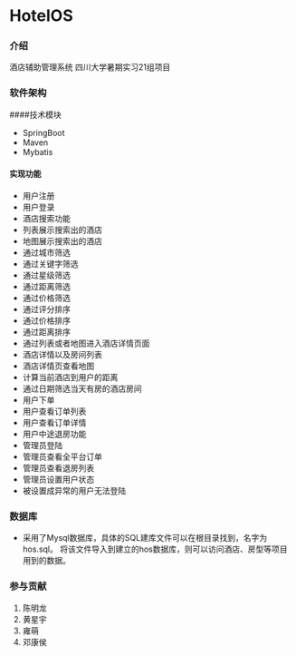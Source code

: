 # HotelOS

### 介绍
酒店辅助管理系统
四川大学暑期实习21组项目

### 软件架构
####技术模块
 - SpringBoot
 - Maven
 - Mybatis

#### 实现功能

 - 用户注册
 - 用户登录
 - 酒店搜索功能
 - 列表展示搜索出的酒店
 - 地图展示搜索出的酒店
 - 通过城市筛选
 - 通过关键字筛选
 - 通过星级筛选
 - 通过距离筛选
 - 通过价格筛选
 - 通过评分排序
 - 通过价格排序
 - 通过距离排序
 - 通过列表或者地图进入酒店详情页面
 - 酒店详情以及房间列表
 - 酒店详情页查看地图
 - 计算当前酒店到用户的距离
 - 通过日期筛选当天有房的酒店房间
 - 用户下单
 - 用户查看订单列表
 - 用户查看订单详情
 - 用户中途退房功能
 - 管理员登陆
 - 管理员查看全平台订单
 - 管理员查看退房列表
 - 管理员设置用户状态
 - 被设置成异常的用户无法登陆






### 数据库
 - 采用了Mysql数据库，具体的SQL建库文件可以在根目录找到，名字为hos.sql。
将该文件导入到建立的hos数据库，则可以访问酒店、房型等项目用到的数据。


### 参与贡献

1. 陈明龙
2. 黄星宇
3. 雍萌
4. 邓康侯

